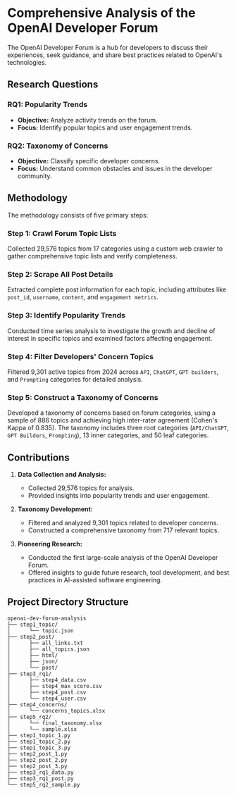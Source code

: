 # Comprehensive Analysis of the OpenAI Developer Forum

The OpenAI Developer Forum is a hub for developers to discuss their experiences, seek guidance, and share best practices related to OpenAI's technologies.

## Research Questions

### RQ1: Popularity Trends
- **Objective:** Analyze activity trends on the forum.
- **Focus:** Identify popular topics and user engagement trends.

### RQ2: Taxonomy of Concerns
- **Objective:** Classify specific developer concerns.
- **Focus:** Understand common obstacles and issues in the developer community.

## Methodology
The methodology consists of five primary steps:

### Step 1: Crawl Forum Topic Lists
Collected 29,576 topics from 17 categories using a custom web crawler to gather comprehensive topic lists and verify completeness.

### Step 2: Scrape All Post Details
Extracted complete post information for each topic, including attributes like `post_id`, `username`, `content`, and `engagement metrics`.

### Step 3: Identify Popularity Trends
Conducted time series analysis to investigate the growth and decline of interest in specific topics and examined factors affecting engagement.

### Step 4: Filter Developers' Concern Topics
Filtered 9,301 active topics from 2024 across `API`, `ChatGPT`, `GPT builders`, and `Prompting` categories for detailed analysis.

### Step 5: Construct a Taxonomy of Concerns
Developed a taxonomy of concerns based on forum categories, using a sample of 886 topics and achieving high inter-rater agreement (Cohen's Kappa of 0.835). The taxonomy includes three root categories (`API/ChatGPT`, `GPT Builders`, `Prompting`), 13 inner categories, and 50 leaf categories.

## Contributions
1. **Data Collection and Analysis:**
   - Collected 29,576 topics for analysis.
   - Provided insights into popularity trends and user engagement.

2. **Taxonomy Development:**
   - Filtered and analyzed 9,301 topics related to developer concerns.
   - Constructed a comprehensive taxonomy from 717 relevant topics.

3. **Pioneering Research:**
   - Conducted the first large-scale analysis of the OpenAI Developer Forum.
   - Offered insights to guide future research, tool development, and best practices in AI-assisted software engineering.

## Project Directory Structure

```plaintext
openai-dev-forum-analysis
├── step1_topic/
│      └── topic.json
├── step2_post/
│      ├── all_links.txt
│      ├── all_topics.json
│      ├── html/
│      ├── json/
│      └── post/
├── step3_rq1/
│      ├── step4_data.csv
│      ├── step4_max_score.csv
│      ├── step4_post.csv
│      └── step4_user.csv
├── step4_concerns/
│      └── concerns_topics.xlsx
├── step5_rq2/
│      └── final_taxonomy.xlsx
│      └── sample.xlsx
├── step1_topic_1.py
├── step1_topic_2.py
├── step1_topic_3.py
├── step2_post_1.py
├── step2_post_2.py
├── step2_post_3.py
├── step3_rq1_data.py
├── step3_rq1_post.py
└── step5_rq2_sample.py

